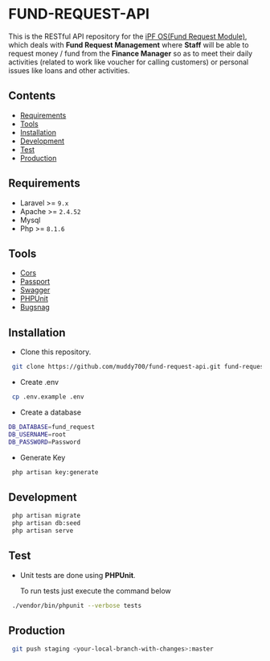 # FUND-REQUEST-API

This is the RESTful API repository for the
[iPF OS(Fund Request Module)](http://localhost:8000), which deals with **Fund Request Management** where **Staff** will be able to request money / fund from the **Finance Manager** so as to meet their daily activities (related to work like voucher for calling customers) or personal issues like loans and other activities.

## Contents

- [Requirements](#requirements)
- [Tools](#tools)
- [Installation](#installation)
- [Development](#development)
- [Test](#test)
- [Production](#production)

## Requirements

- Laravel >= `9.x`
- Apache >= `2.4.52`
- Mysql
- Php >= `8.1.6`

## Tools

- [Cors](https://www)
- [Passport](https://www)
- [Swagger](https://www.)
- [PHPUnit](https://www.)
- [Bugsnag](https://www.bugsnag.com/)

## Installation

- Clone this repository.

```sh
 git clone https://github.com/muddy700/fund-request-api.git fund-request-api
```

- Create .env

```sh
 cp .env.example .env
```

- Create a database

 ```sh
 DB_DATABASE=fund_request
 DB_USERNAME=root
 DB_PASSWORD=Password
 ```

- Generate Key

```sh
 php artisan key:generate
```

## Development

```sh
 php artisan migrate
 php artisan db:seed 
 php artisan serve
```

## Test

- Unit tests are done using **PHPUnit**.

    To run tests just execute the command below

```bash
 ./vendor/bin/phpunit --verbose tests
```

## Production

```sh
 git push staging <your-local-branch-with-changes>:master
```
